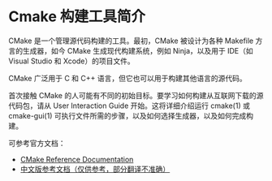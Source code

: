 # Cmake 构建工具简介

CMake 是一个管理源代码构建的工具。最初，CMake 被设计为各种 Makefile 方言的生成器，如今 CMake 生成现代构建系统，例如 Ninja，以及用于 IDE（如 Visual Studio 和 Xcode）的项目文件。

CMake 广泛用于 C 和 C++ 语言，但它也可以用于构建其他语言的源代码。

首次接触 CMake 的人可能有不同的初始目标。要学习如何构建从互联网下载的源代码包，请从 User Interaction Guide 开始。这将详细介绍运行 cmake(1) 或 cmake-gui(1) 可执行文件所需的步骤，以及如何选择生成器，以及如何完成构建。

可参考官方文档：
- [CMake Reference Documentation](https://cmake.org/cmake/help/latest/)
- [中文版参考文档（仅供参考，部分翻译不准确）](https://cmake.com.cn/cmake/help/latest/)

## 
